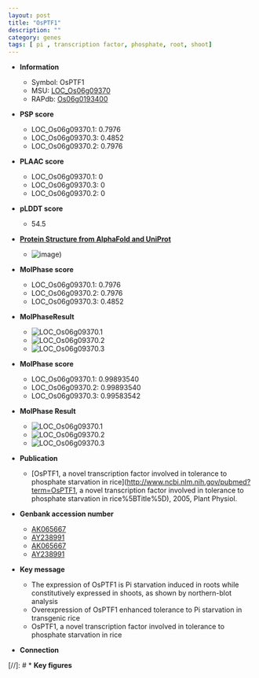 ```yaml
---
layout: post
title: "OsPTF1"
description: ""
category: genes
tags: [ pi , transcription factor, phosphate, root, shoot]
---
```


* **Information**  
    + Symbol: OsPTF1  
    + MSU: [LOC_Os06g09370](http://rice.plantbiology.msu.edu/cgi-bin/ORF_infopage.cgi?orf=LOC_Os06g09370)  
    + RAPdb: [Os06g0193400](http://rapdb.dna.affrc.go.jp/viewer/gbrowse_details/irgsp1?name=Os06g0193400)  

* **PSP score**  
    + LOC_Os06g09370.1: 0.7976 
    + LOC_Os06g09370.3: 0.4852 
    + LOC_Os06g09370.2: 0.7976 

* **PLAAC score**  
    + LOC_Os06g09370.1: 0 
    + LOC_Os06g09370.3: 0 
    + LOC_Os06g09370.2: 0 

* **pLDDT score**
    + 54.5

* **[Protein Structure from AlphaFold and UniProt](https://www.uniprot.org/uniprotkb/Q69Y52/entry#structure)**
    + ![image](https://ricepsp.github.io/images/Q6/AF-Q69Y52-F1.png))

* **MolPhase score**
    + LOC_Os06g09370.1: 0.7976
    + LOC_Os06g09370.2: 0.7976
    + LOC_Os06g09370.3: 0.4852

* **MolPhaseResult**
    + ![LOC_Os06g09370.1](https://ricepsp.github.io/pictures/LOC_Os06g/LOC_Os06g09370.1.png)
    + ![LOC_Os06g09370.2](https://ricepsp.github.io/pictures/LOC_Os06g/LOC_Os06g09370.2.png)
    + ![LOC_Os06g09370.3](https://ricepsp.github.io/pictures/LOC_Os06g/LOC_Os06g09370.3.png)

* **MolPhase score**
    + LOC_Os06g09370.1: 0.99893540
    + LOC_Os06g09370.2: 0.99893540
    + LOC_Os06g09370.3: 0.99583542

* **MolPhase Result**
    + ![LOC_Os06g09370.1](https://304243504.github.io/Pictures/LOC_Os06g/LOC_Os06g09370.1.png)
    + ![LOC_Os06g09370.2](https://304243504.github.io/Pictures/LOC_Os06g/LOC_Os06g09370.2.png)
    + ![LOC_Os06g09370.3](https://304243504.github.io/Pictures/LOC_Os06g/LOC_Os06g09370.3.png)

* **Publication**  
    + [OsPTF1, a novel transcription factor involved in tolerance to phosphate starvation in rice](http://www.ncbi.nlm.nih.gov/pubmed?term=OsPTF1, a novel transcription factor involved in tolerance to phosphate starvation in rice%5BTitle%5D), 2005, Plant Physiol.

* **Genbank accession number**  
    + [AK065667](http://www.ncbi.nlm.nih.gov/nuccore/AK065667)
    + [AY238991](http://www.ncbi.nlm.nih.gov/nuccore/AY238991)
    + [AK065667](http://www.ncbi.nlm.nih.gov/nuccore/AK065667)
    + [AY238991](http://www.ncbi.nlm.nih.gov/nuccore/AY238991)

* **Key message**  
    + The expression of OsPTF1 is Pi starvation induced in roots while constitutively expressed in shoots, as shown by northern-blot analysis
    + Overexpression of OsPTF1 enhanced tolerance to Pi starvation in transgenic rice
    + OsPTF1, a novel transcription factor involved in tolerance to phosphate starvation in rice

* **Connection**  

[//]: # * **Key figures**  


